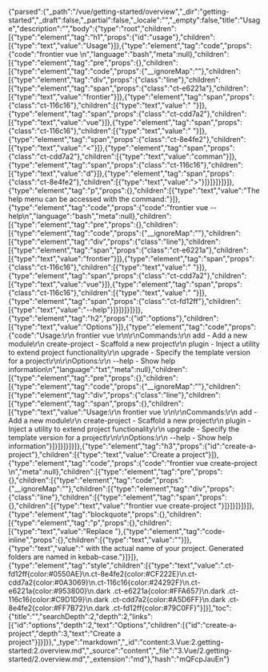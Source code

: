 {"parsed":{"_path":"/vue/getting-started/overview","_dir":"getting-started","_draft":false,"_partial":false,"_locale":"","_empty":false,"title":"Usage","description":"","body":{"type":"root","children":[{"type":"element","tag":"h1","props":{"id":"usage"},"children":[{"type":"text","value":"Usage"}]},{"type":"element","tag":"code","props":{"code":"frontier vue <command>\n","language":"bash","meta":null},"children":[{"type":"element","tag":"pre","props":{},"children":[{"type":"element","tag":"code","props":{"__ignoreMap":""},"children":[{"type":"element","tag":"div","props":{"class":"line"},"children":[{"type":"element","tag":"span","props":{"class":"ct-e6221a"},"children":[{"type":"text","value":"frontier"}]},{"type":"element","tag":"span","props":{"class":"ct-116c16"},"children":[{"type":"text","value":" "}]},{"type":"element","tag":"span","props":{"class":"ct-cdd7a2"},"children":[{"type":"text","value":"vue"}]},{"type":"element","tag":"span","props":{"class":"ct-116c16"},"children":[{"type":"text","value":" "}]},{"type":"element","tag":"span","props":{"class":"ct-8e4fe2"},"children":[{"type":"text","value":"<"}]},{"type":"element","tag":"span","props":{"class":"ct-cdd7a2"},"children":[{"type":"text","value":"comman"}]},{"type":"element","tag":"span","props":{"class":"ct-116c16"},"children":[{"type":"text","value":"d"}]},{"type":"element","tag":"span","props":{"class":"ct-8e4fe2"},"children":[{"type":"text","value":">"}]}]}]}]}]},{"type":"element","tag":"p","props":{},"children":[{"type":"text","value":"The help menu can be accessed with the command:"}]},{"type":"element","tag":"code","props":{"code":"frontier vue --help\n","language":"bash","meta":null},"children":[{"type":"element","tag":"pre","props":{},"children":[{"type":"element","tag":"code","props":{"__ignoreMap":""},"children":[{"type":"element","tag":"div","props":{"class":"line"},"children":[{"type":"element","tag":"span","props":{"class":"ct-e6221a"},"children":[{"type":"text","value":"frontier"}]},{"type":"element","tag":"span","props":{"class":"ct-116c16"},"children":[{"type":"text","value":" "}]},{"type":"element","tag":"span","props":{"class":"ct-cdd7a2"},"children":[{"type":"text","value":"vue"}]},{"type":"element","tag":"span","props":{"class":"ct-116c16"},"children":[{"type":"text","value":" "}]},{"type":"element","tag":"span","props":{"class":"ct-fd12ff"},"children":[{"type":"text","value":"--help"}]}]}]}]}]},{"type":"element","tag":"h2","props":{"id":"options"},"children":[{"type":"text","value":"Options"}]},{"type":"element","tag":"code","props":{"code":"Usage:\r\n  frontier vue <command>\r\n\r\nCommands:\r\n    add              -  Add a new module\r\n    create-project   -  Scaffold a new project\r\n    plugin           -  Inject a utility to extend project functionality\r\n    upgrade          -  Specify the template version for a project\r\n\r\nOptions:\r\n    --help           -  Show help information\n","language":"txt","meta":null},"children":[{"type":"element","tag":"pre","props":{},"children":[{"type":"element","tag":"code","props":{"__ignoreMap":""},"children":[{"type":"element","tag":"div","props":{"class":"line"},"children":[{"type":"element","tag":"span","props":{},"children":[{"type":"text","value":"Usage:\r\n  frontier vue <command>\r\n\r\nCommands:\r\n    add              -  Add a new module\r\n    create-project   -  Scaffold a new project\r\n    plugin           -  Inject a utility to extend project functionality\r\n    upgrade          -  Specify the template version for a project\r\n\r\nOptions:\r\n    --help           -  Show help information"}]}]}]}]}]},{"type":"element","tag":"h3","props":{"id":"create-a-project"},"children":[{"type":"text","value":"Create a project"}]},{"type":"element","tag":"code","props":{"code":"frontier vue create-project <project-name>\n","meta":null},"children":[{"type":"element","tag":"pre","props":{},"children":[{"type":"element","tag":"code","props":{"__ignoreMap":""},"children":[{"type":"element","tag":"div","props":{"class":"line"},"children":[{"type":"element","tag":"span","props":{},"children":[{"type":"text","value":"frontier vue create-project <project-name>"}]}]}]}]}]},{"type":"element","tag":"blockquote","props":{},"children":[{"type":"element","tag":"p","props":{},"children":[{"type":"text","value":"Replace "},{"type":"element","tag":"code-inline","props":{},"children":[{"type":"text","value":"<project-name>"}]},{"type":"text","value":" with the actual name of your project. Generated folders are named in kebab-case."}]}]},{"type":"element","tag":"style","children":[{"type":"text","value":".ct-fd12ff{color:#0550AE}\n.ct-8e4fe2{color:#CF222E}\n.ct-cdd7a2{color:#0A3069}\n.ct-116c16{color:#24292F}\n.ct-e6221a{color:#953800}\n.dark .ct-e6221a{color:#FFA657}\n.dark .ct-116c16{color:#C9D1D9}\n.dark .ct-cdd7a2{color:#A5D6FF}\n.dark .ct-8e4fe2{color:#FF7B72}\n.dark .ct-fd12ff{color:#79C0FF}"}]}],"toc":{"title":"","searchDepth":2,"depth":2,"links":[{"id":"options","depth":2,"text":"Options","children":[{"id":"create-a-project","depth":3,"text":"Create a project"}]}]}},"_type":"markdown","_id":"content:3.Vue:2.getting-started:2.overview.md","_source":"content","_file":"3.Vue/2.getting-started/2.overview.md","_extension":"md"},"hash":"mQFcpJauEn"}